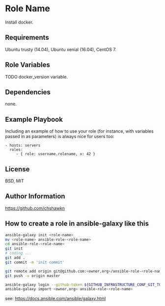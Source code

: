 Role Name
=========

Install docker.

Requirements
------------

Ubuntu trusty (14.04), Ubuntu xenial (16.04), CentOS 7.

Role Variables
--------------

TODO docker_version variable.

Dependencies
------------

none.

Example Playbook
----------------

Including an example of how to use your role (for instance, with variables passed in as parameters) is always nice for users too:

    - hosts: servers
      roles:
         - { role: username.rolename, x: 42 }

License
-------

BSD, MIT

Author Information
------------------

https://github.com/chshawkn



How to create a role in ansible-galaxy like this
------------------
```sh
ansible-galaxy init <role-name>
mv <role-name> ansible-role-<role-name>
cd ansible-role-<role-name>
git init
# coding ...
git add .
git commit -m 'init commit'

git remote add origin git@github.com:<owner,org>/ansible-role-<role-name>.git
git push -u origin master

ansible-galaxy login --github-token ${GITHUB_INFRASTRUCTURE_CONF_GIT_TOKEN}
ansible-galaxy import <owner,org> ansible-role-<role-name>
```

see: https://docs.ansible.com/ansible/galaxy.html
